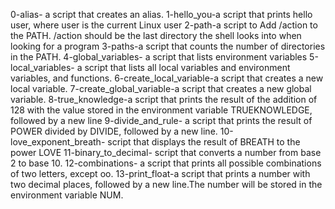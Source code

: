  0-alias- a script that creates an alias.
1-hello_you-a script that prints hello user, where user is the current Linux user
2-path-a script to Add /action to the PATH. /action should be the last directory the shell looks into when looking for a program
3-paths-a script that counts the number of directories in the PATH.
4-global_variables- a script that lists environment variables
5-local_variables- a script that lists all local variables and environment variables, and functions.
6-create_local_variable-a script that creates a new local variable.
7-create_global_variable-a script that creates a new global variable.
8-true_knowledge-a script that prints the result of the addition of 128 with the value stored in the environment variable TRUEKNOWLEDGE, followed by a new line
9-divide_and_rule- a script that prints the result of POWER divided by DIVIDE, followed by a new line.
10-love_exponent_breath- script that displays the result of BREATH to the power LOVE
11-binary_to_decimal- script that converts a number from base 2 to base 10.
12-combinations- a script that prints all possible combinations of two letters, except oo.
13-print_float-a script that prints a number with two decimal places, followed by a new line.The number will be stored in the environment variable NUM.

